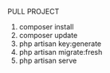 PULL PROJECT

1. composer install
2. composer update
3. php artisan key:generate
4. php artisan migrate:fresh
5. php artisan serve
